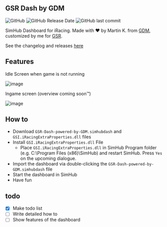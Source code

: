 ## GSR Dash by GDM
![GitHub](https://img.shields.io/github/license/moddok/gsr-dash-by-gdm) ![GitHub Release Date](https://img.shields.io/github/release-date/moddok/gsr-dash-by-gdm) ![GitHub last commit](https://img.shields.io/github/last-commit/moddok/gsr-dash-by-gdm) 


SimHub Dashboard for iRacing.
Made with :heart: by Martin K. from [GDM](http://glowingdiscmotorsport.de/), customized by me for [GSR](https://discord.gg/GSR).

See the changelog and releases [here](https://github.com/moddok/GSR-Dash-by-GDM/releases)

Features
------
Idle Screen when game is not running

![image](https://github.com/moddok/GSR-Dash-by-GDM/blob/main/src/images/screen_idle.png)

Ingame screen (overview coming soon:tm:)

![image](https://github.com/moddok/GSR-Dash-by-GDM/blob/main/src/images/screen_ingame.png)


How to
------
* Download `GSR-Dash-powered-by-GDM.simhubdash` and `GSI.iRacingExtraProperties.dll` files
* Install `GSI.iRacingExtraProperties.dll` File
  * Place `GSI.iRacingExtraProperties.dll` in SimHub Program folder (e.g. C:\Program Files (x86)\SimHub\) and restart SimHub. Press `Yes` on the upcoming dialogue.
* Import the dashboard via double-clicking the `GSR-Dash-powered-by-GDM.simhubdash` file
* Start the dashboard in SimHub
* Have fun

todo
------
- [X] Make todo list
- [ ] Write detailed how to
- [ ] Show features of the dashboard
